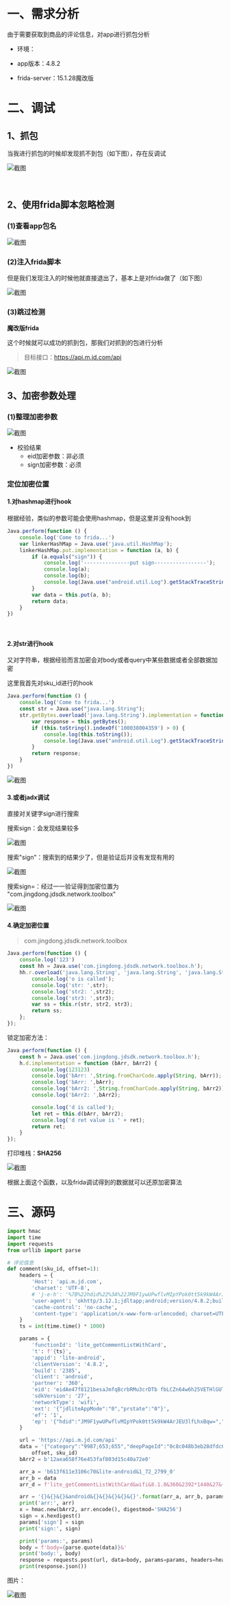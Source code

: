 # 一、需求分析

由于需要获取到商品的评论信息，对app进行抓包分析

- 环境：

- app版本：4.8.2

- frida-server：15.1.28魔改版

# 二、调试

## 1、抓包

当我进行抓包的时候却发现抓不到包（如下图），存在反调试

![截图](https://ghproxy.com/https://raw.githubusercontent.com/wang185/picture/main/1/a55db01cbd1350e46579b336bde8266e.png)

<br/>

## 2、使用frida脚本忽略检测

### (1)查看app包名

![截图](https://ghproxy.com/https://raw.githubusercontent.com/wang185/picture/main/1/f86cb14d8dec8d3d87541de75465f37e.png)

### (2)注入frida脚本

但是我们发现注入的时候他就直接退出了，基本上是对frida做了（如下图）

![截图](https://ghproxy.com/https://raw.githubusercontent.com/wang185/picture/main/1/8b79dbe1700d16325c378d4f68170840.png)

### (3)跳过检测

**魔改版frida**

这个时候就可以成功的抓到包，那我们对抓到的包进行分析

> 目标接口：https://api.m.jd.com/api

![截图](https://ghproxy.com/https://raw.githubusercontent.com/wang185/picture/main/1/eb430041f4dca266593af6dbbe8b7599.png)

## 3、加密参数处理

### (1)整理加密参数

![截图](https://ghproxy.com/https://raw.githubusercontent.com/wang185/picture/main/1/a8b8cca2a86bbd4d2e2cc2025dd27706.png)

- 校验结果
  - eid加密参数：非必须
  - sign加密参数：必须

### 定位加密位置

#### 1.对hashmap进行hook

根据经验，类似的参数可能会使用hashmap，但是这里并没有hook到

```javascript
Java.perform(function () {
    console.log('Come to frida...')
    var linkerHashMap = Java.use('java.util.HashMap');
    linkerHashMap.put.implementation = function (a, b) {
        if (a.equals("sign")) {
            console.log('---------------put sign-----------------');
            console.log(a);
            console.log(b);
            console.log(Java.use("android.util.Log").getStackTraceString(Java.use("java.lang.Throwable").$new()));
        }
        var data = this.put(a, b);
        return data;
    }
})

```

<br/>

#### 2.对str进行hook

又对字符串，根据经验而言加密会对body或者query中某些数据或者全部数据加密

这里我首先对sku_id进行的hook

```javascript
Java.perform(function () {
    console.log('Come to frida...')
    const str = Java.use("java.lang.String");
    str.getBytes.overload('java.lang.String').implementation = function () {
        var response = this.getBytes();
        if (this.toString().indexOf('100038004359') > 0) {
            console.log(this.toString());
            console.log(Java.use("android.util.Log").getStackTraceString(Java.use("java.lang.Throwable").$new()));
        }
        return response;
    }
})

```

![截图](https://ghproxy.com/https://raw.githubusercontent.com/wang185/picture/main/1/0b60ed65e1c68051e7baa6d91211b3ca.png)

#### 3.或者jadx调试

直接对关键字sign进行搜索

搜索sign：会发现结果较多

![截图](https://ghproxy.com/https://raw.githubusercontent.com/wang185/picture/main/1/65e324791468fa29e59874f774d1b29c.png)

搜索"sign"：搜索到的结果少了，但是验证后并没有发现有用的

![截图](https://ghproxy.com/https://raw.githubusercontent.com/wang185/picture/main/1/e1aca1148a666c54f20f41a972370f3e.png)

搜索sign=：经过一一验证得到加密位置为 "com.jingdong.jdsdk.network.toolbox"

![截图](https://ghproxy.com/https://raw.githubusercontent.com/wang185/picture/main/1/1721fcbe9700c6c08e55080933dd2f97.png)

#### 4.确定加密位置

> com.jingdong.jdsdk.network.toolbox

```javascript
Java.perform(function () {
    console.log('123')
    const hh = Java.use('com.jingdong.jdsdk.network.toolbox.h');
    hh.r.overload('java.lang.String', 'java.lang.String', 'java.lang.String').implementation = function (str, str2, str3) {
        console.log('o is called');
        console.log('str: ',str);
        console.log('str2: ',str2);
        console.log('str3: ',str3);
        var ss = this.r(str, str2, str3);
        return ss;
    };
});
```

锁定加密方法：

```javascript
Java.perform(function () {
    const h = Java.use('com.jingdong.jdsdk.network.toolbox.h');
    h.d.implementation = function (bArr, bArr2) {
        console.log(123123)
        console.log('bArr: ',String.fromCharCode.apply(String, bArr));
        console.log('bArr: ',bArr);
        console.log('bArr2: ',String.fromCharCode.apply(String, bArr2));
        console.log('bArr2: ',bArr2);

        console.log('d is called');
        let ret = this.d(bArr, bArr2);
        console.log('d ret value is ' + ret);
        return ret;
    }
});
```

打印堆栈：**SHA256**

![截图](https://ghproxy.com/https://raw.githubusercontent.com/wang185/picture/main/1/741b913884b35bcf32b91d857d34f18a.png)

根据上面这个函数，以及frida调试得到的数据就可以还原加密算法

# 三、源码

```python
import hmac
import time
import requests
from urllib import parse

# 评论信息
def comment(sku_id, offset=1):
    headers = {
        'Host': 'api.m.jd.com',
        'charset': 'UTF-8',
        # 'j-e-h': '%7B%22hdid%22%3A%22JM9F1ywUPwflvMIpYPok0tt5k9kW4ArJEU3lfLhxBqw%3D%22%2C%22ts%22%3A1676988044461%2C%22ridx%22%3A-1%2C%22cipher%22%3A%7B%22user-agent%22%3A%22b2jedRHmBzCkCJSkCJjgZQn0YXLmE2PkZRTlaWG7dwVyc2vlbs80BtqkCtjsdWviZM8yCzq1E3DtcwVvbs8nDNGmoNSzEJS7b3ClEM4nBtK7%22%7D%2C%22ciphertype%22%3A5%2C%22version%22%3A%221.2.0%22%2C%22appname%22%3A%22com.jd.jdlite%22%7D',
        'user-agent': 'okhttp/3.12.1;jdltapp;android;version/4.8.2;build/2385;',
        'cache-control': 'no-cache',
        'content-type': 'application/x-www-form-urlencoded; charset=UTF-8',
    }
    ts = int(time.time() * 1000)

    params = {
        'functionId': 'lite_getCommentListWithCard',
        't': f'{ts}',
        'appid': 'lite-android',
        'clientVersion': '4.8.2',
        'build': '2385',
        'client': 'android',
        'partner': '360',
        'eid': 'eidAe47f8121besaJmfqBcrbRMu3crDTb fbLCZn64w6h25VETHlGUThrS75YgIwf4CirFJ47mXe8miRp3WuEXvBMFDH/xU8aYi3Lbxyl3OI6RKLNLBu',
        'sdkVersion': '27',
        'networkType': 'wifi',
        'ext': '{"jdliteAppMode":"0","prstate":"0"}',
        'ef': '1',
        'ep': '{"hdid":"JM9F1ywUPwflvMIpYPok0tt5k9kW4ArJEU3lfLhxBqw=","ts":1676988044316,"ridx":-1,"cipher":{"area":"CV83Cv8yDzu5XzK=","d_model":"JwV4dXC2UK==","osVersion":"EM4nBtK=","d_brand":"IRVrd2Vf","screen":"CtC5CsenDNGm","uuid":"YtYnC2Y2CJPvCzOmDwC3CK==","aid":"YtYnC2Y2CJPvCzOmDwC3CK=="},"ciphertype":5,"version":"1.2.0","appname":"com.jd.jdlite"}',
    }

    url = 'https://api.m.jd.com/api'
    data = '{"category":"9987;653;655","deepPageId":"0c8c048b3eb28dfdc6e76745bb4d8c47","isCurrentSku":false,"isFirstRequest":false,"num":"10","offset":"%s","pictureCommentType":"A","shadowMainSku":"0","shieldCurrentComment":"1","sku":"%s","tagId":"","tagType":"","type":"0"}' % (
        offset, sku_id)
    bArr2 = b'12aea658f76e453faf803d15c40a72e0'

    arr_a = 'b613f611e3106c70&lite-android&1_72_2799_0'
    arr_b = data
    arr_d = f'lite_getCommentListWithCard&wifi&8.1.0&360&2392*1440&27&{ts}&b613f611e3106c70'

    arr = '{}&{}&{}&android&{}&{}&{}&{}&{}'.format(arr_a, arr_b, params['build'], params['clientVersion'],'Huawei&Nexus6P', params['eid'], params['ext'], arr_d)
    print('arr:', arr)
    x = hmac.new(bArr2, arr.encode(), digestmod='SHA256')
    sign = x.hexdigest()
    params['sign'] = sign
    print('sign:', sign)

    print('params:', params)
    body = f'body={parse.quote(data)}&'
    print('body:', body)
    response = requests.post(url, data=body, params=params, headers=headers, )
    print(response.json())
```

图片：

![截图](https://ghproxy.com/https://raw.githubusercontent.com/wang185/picture/main/1/4414d55319d74d27fa1e58d60c1f0cc1.png)

